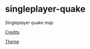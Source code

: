 # singleplayer-quake
Singleplayer quake map


[Credits](https://github.com/Loganrap5/singleplayer-quake/blob/main/Credits.md) 

[Theme](https://github.com/Loganrap5/singleplayer-quake/blob/main/Theme.md) 
